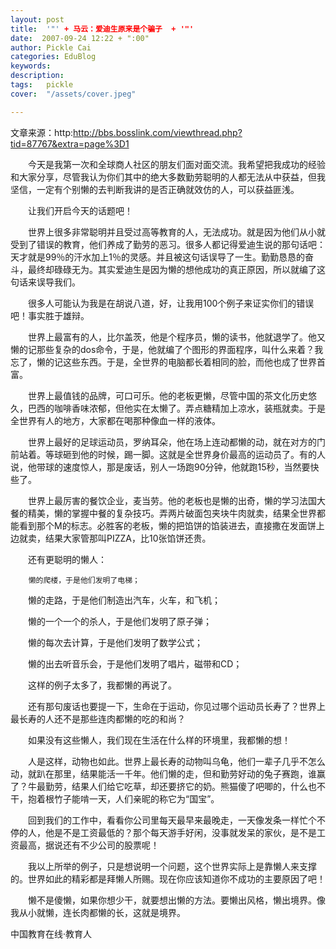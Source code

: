 ```yaml
---
layout: post  
title:  '"' + 马云：爱迪生原来是个骗子  + '"'
date:  2007-09-24 12:22 + ":00" 
author: Pickle Cai  
categories: EduBlog  
keywords: 
description:   
tags:	pickle   
cover:  "/assets/cover.jpeg"  

---  
```

    
文章来源：http:http://bbs.bosslink.com/viewthread.php?tid=87767&extra=page%3D1



　　今天是我第一次和全球商人社区的朋友们面对面交流。我希望把我成功的经验和大家分享，尽管我认为你们其中的绝大多数勤劳聪明的人都无法从中获益，但我坚信，一定有个别懒的去判断我讲的是否正确就效仿的人，可以获益匪浅。



　　让我们开启今天的话题吧！



　　世界上很多非常聪明并且受过高等教育的人，无法成功。就是因为他们从小就受到了错误的教育，他们养成了勤劳的恶习。很多人都记得爱迪生说的那句话吧：天才就是99％的汗水加上1％的灵感。并且被这句话误导了一生。勤勤恳恳的奋斗，最终却碌碌无为。其实爱迪生是因为懒的想他成功的真正原因，所以就编了这句话来误导我们。



　　很多人可能认为我是在胡说八道，好，让我用100个例子来证实你们的错误吧！事实胜于雄辩。



　　世界上最富有的人，比尔盖茨，他是个程序员，懒的读书，他就退学了。他又懒的记那些复杂的dos命令，于是，他就编了个图形的界面程序，叫什么来着？我忘了，懒的记这些东西。于是，全世界的电脑都长着相同的脸，而他也成了世界首富。



　　世界上最值钱的品牌，可口可乐。他的老板更懒，尽管中国的茶文化历史悠久，巴西的咖啡香味浓郁，但他实在太懒了。弄点糖精加上凉水，装瓶就卖。于是全世界有人的地方，大家都在喝那种像血一样的液体。



　　世界上最好的足球运动员，罗纳耳朵，他在场上连动都懒的动，就在对方的门前站着。等球砸到他的时候，踢一脚。这就是全世界身价最高的运动员了。有的人说，他带球的速度惊人，那是废话，别人一场跑90分钟，他就跑15秒，当然要快些了。



　　世界上最厉害的餐饮企业，麦当劳。他的老板也是懒的出奇，懒的学习法国大餐的精美，懒的掌握中餐的复杂技巧。弄两片破面包夹块牛肉就卖，结果全世界都能看到那个M的标志。必胜客的老板，懒的把馅饼的馅装进去，直接撒在发面饼上边就卖，结果大家管那叫PIZZA，比10张馅饼还贵。



　　还有更聪明的懒人：



        懒的爬楼，于是他们发明了电梯；



　　懒的走路，于是他们制造出汽车，火车，和飞机；



　　懒的一个一个的杀人，于是他们发明了原子弹；



　　懒的每次去计算，于是他们发明了数学公式；



　　懒的出去听音乐会，于是他们发明了唱片，磁带和CD；



　　这样的例子太多了，我都懒的再说了。



　　还有那句废话也要提一下，生命在于运动，你见过哪个运动员长寿了？世界上最长寿的人还不是那些连肉都懒的吃的和尚？



　　如果没有这些懒人，我们现在生活在什么样的环境里，我都懒的想！



　　人是这样，动物也如此。世界上最长寿的动物叫乌龟，他们一辈子几乎不怎么动，就趴在那里，结果能活一千年。他们懒的走，但和勤劳好动的兔子赛跑，谁赢了？牛最勤劳，结果人们给它吃草，却还要挤它的奶。熊猫傻了吧唧的，什么也不干，抱着根竹子能啃一天，人们亲昵的称它为“国宝”。



　　回到我们的工作中，看看你公司里每天最早来最晚走，一天像发条一样忙个不停的人，他是不是工资最低的？那个每天游手好闲，没事就发呆的家伙，是不是工资最高，据说还有不少公司的股票呢！



　　我以上所举的例子，只是想说明一个问题，这个世界实际上是靠懒人来支撑的。世界如此的精彩都是拜懒人所赐。现在你应该知道你不成功的主要原因了吧！



　　懒不是傻懒，如果你想少干，就要想出懒的方法。要懒出风格，懒出境界。像我从小就懒，连长肉都懒的长，这就是境界。







		    
 中国教育在线·教育人


